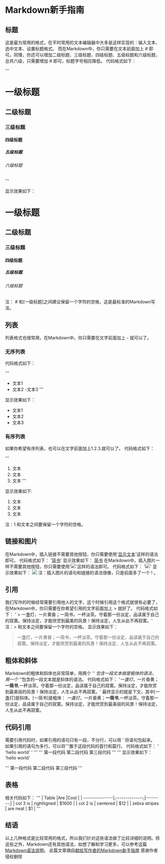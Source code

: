 # Markdown新手指南


## 标题

这是最为常用的格式，在平时常用的文本编辑器中大多是这样实现的：输入文本、选中文本、设置标题格式。
而在Markdown中，你只需要在文本前面加上 # 即可。同理，你还可以增加二级标题、三级标题、四级标题、五级标题和六级标题，总共六级，只需要增加 # 即可，标题字号相应降低。
代码格式如下：

'''
# 一级标题
## 二级标题
### 三级标题
#### 四级标题
##### 五级标题
###### 六级标题
'''

显示效果如下：

# 一级标题
## 二级标题
### 三级标题
#### 四级标题
##### 五级标题
###### 六级标题

注： # 和[一级标题]之间建议保留一个字符的空格，这是最标准的Markdown写法。

## 列表

列表格式也很常用，在Markdown中，你只需要在文字前面加上 - 就可以了。

### 无序列表

代码格式如下：

'''
- 文本1
- 文本2
 -文本3
 '''

显示效果如下：

- 文本1
- 文本2
- 文本3

### 有序列表

如果你希望有序列表，也可以在文字前面加上1.2.3.就可以了。
代码格式如下：

'''
1. 文本
2. 文本
3. 文本
'''

显示效果如下:

1. 文本
2. 文本
3. 文本

注：1.和文本之间要保留一个字符的空格。

## 链接和图片

在Markdown中，插入链接不需要其他按钮，你只需要使用'[显示文本](链接地址)'这样的语法即可。
代码格式如下：
'[简书](http://www.jianshu.com)'
显示效果如下：
[简书](http://www.jianshu.com)
在Markdown中，插入图片一样不需要其他按钮，你只需要使用'![](图片链接地址)'这样的语法即可。
代码格式如下：
'![](http://ww4.sinaimg.cn/bmiddle/aa397b7fjw1dzplsgpdw5j.jpg)'
显示效果如下：
![](http://ww4.sinaimg.cn/bmiddle/aa397b7fjw1dzplsgpdw5j.jpg)
注：插入图片的语句和链接的语法很像，只是前面多了一个 ! 。

## 引用

我们写作的时候经常需要引用他人的文字，这个时候引用这个格式就很有必要了，在Markdown中，你只需要在你希望引用的文字前面加上 > 就好了。
代码格式如下：
' > 一盏灯，一片黄昏；一简书，一杯淡茶。守着那一份淡定，品读属于自己的寂寞。保持淡定，才能欣赏到最美的风景！保持淡定，人生从此不再寂寞。'
注：> 和文本之间要保留一个字符的空格。
显示效果如下：
> 一盏灯，一片黄昏；一简书，一杯淡茶。守着那一份淡定，品读属于自己的寂寞。保持淡定，才能欣赏到最美的风景！保持淡定，人生从此不再寂寞。

## 粗体和斜体

Markdown的粗体和斜体也非常简单，用两个 '*' 
包含一段文本就是粗体的语法，用一个 '*'包含的一段文本就是斜体的语法。
代码格式如下：
'*一盏灯*，一片昏黄；**一简书**,一杯淡茶。守着那一份淡定，品读属于自己的寂寞。保持淡定，才能欣赏到最美丽的风景！保持淡定，人生从此不再寂寞。'
最终显示的就是下文，其中[一盏灯]是斜体。[一简书]是粗体：
*一盏灯*，一片昏黄；**一简书**,一杯淡茶。守着那一份淡定，品读属于自己的寂寞。保持淡定，才能欣赏到最美丽的风景！保持淡定，人生从此不再寂寞。

## 代码引用

需要引用代码时，如果引用的语句只有一段，不分行，可以用 ' 将语句包起来。
如果引用的语句为多行，可以将'''置于这段代码的首行和莫行。
代码格式如下：
' 'hello world' '
'''
 '''
 第一段代码
 第二段代码
 第三段代码
 '''
'''
显示效果如下：
'hello world'

'''
第一段代码
第二段代码
第三段代码
'''

## 表格

相关代码如下：
'''
| Table          |Are             |Cool     |
| ---------------|;--------------;|--------;|
| col 3 is       | rightligned    | $1600   |
| col 2 is       | centered       | $12     |
| zebra stripes  | are neat       | $1      |
'''

## 结语

以上几种格式是比较常用的格式，所以我们针对这些语法做了比较详细的说明。除这些之外，Markdown还有其他语法，如想了解和学习更多，可以参考这篇[Markdown语法说明](http://wowubuntu.com/markdown/)。
此篇文章摘自[献给写作者的Markdown新手指南](http://www.jianshu.com/p/q81RERhttp://www.jianshu.com/p/q81RER)
感谢作者
侵权删除


